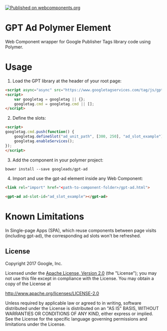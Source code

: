 [![Published on webcomponents.org](https://img.shields.io/badge/webcomponents.org-published-blue.svg)](https://www.webcomponents.org/element/googleads/gpt-ad)

# GPT Ad Polymer Element
Web Component wrapper for Google Publisher Tags library code using Polymer.

# Usage

1. Load the GPT library at the header of your root page:

```html
<script async="async" src="https://www.googletagservices.com/tag/js/gpt.js"></script>
<script>
    var googletag = googletag || {};
    googletag.cmd = googletag.cmd || [];
</script>
```

2. Define the slots:

```html
<script>
googletag.cmd.push(function() {
    googletag.defineSlot("ad_unit_path", [300, 250], "ad_slot_example").addService(googletag.pubads());
    googletag.enableServices();
});
</script>
```

3. Add the component in your polymer project:

```html
bower install --save googleads/gpt-ad

```


4. Import and use the gpt-ad element inside any Web Component:

```html
<link rel="import" href="<path-to-component-folder>/gpt-ad.html">
```
```html
<gpt-ad ad-slot-id="ad_slot_example"></gpt-ad>
```

# Known Limitations

In Single-page Apps (SPA), which reuse components between page visits (including gpt-ad), the corresponding ad slots won't be refreshed.

## License

Copyright 2017 Google, Inc.

Licensed under the [Apache License, Version 2.0](LICENSE) (the "License");
you may not use this file except in compliance with the License. You may
obtain a copy of the License at

  http://www.apache.org/licenses/LICENSE-2.0

Unless required by applicable law or agreed to in writing, software
distributed under the License is distributed on an "AS IS" BASIS,
WITHOUT WARRANTIES OR CONDITIONS OF ANY KIND, either express or implied.
See the License for the specific language governing permissions and
limitations under the License.
